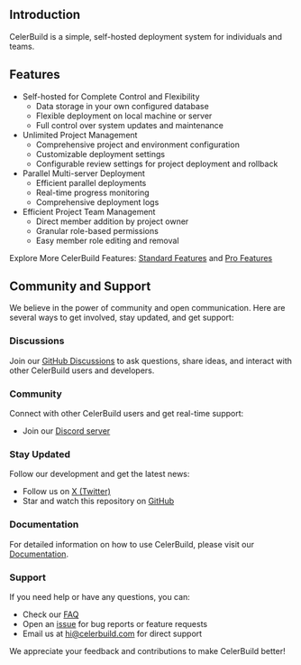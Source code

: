 ## Introduction
CelerBuild is a simple, self-hosted deployment system for individuals and teams.

## Features
* Self-hosted for Complete Control and Flexibility
  - Data storage in your own configured database
  - Flexible deployment on local machine or server
  - Full control over system updates and maintenance
* Unlimited Project Management
  - Comprehensive project and environment configuration
  - Customizable deployment settings
  - Configurable review settings for project deployment and rollback
* Parallel Multi-server Deployment
  - Efficient parallel deployments
  - Real-time progress monitoring
  - Comprehensive deployment logs
* Efficient Project Team Management
  - Direct member addition by project owner
  - Granular role-based permissions
  - Easy member role editing and removal

Explore More CelerBuild Features: [Standard Features](https://celerbuild.com/standard-features) and [Pro Features](https://celerbuild.com/pro-features)

## Community and Support

We believe in the power of community and open communication. Here are several ways to get involved, stay updated, and get support:

### Discussions
Join our [GitHub Discussions](https://github.com/celerbuild/celerbuild/discussions) to ask questions, share ideas, and interact with other CelerBuild users and developers.

### Community
Connect with other CelerBuild users and get real-time support:
- Join our [Discord server](https://discord.gg/Bf73nbEPDh)

### Stay Updated
Follow our development and get the latest news:
- Follow us on [X (Twitter)](https://x.com/CelerBuild)
- Star and watch this repository on [GitHub](https://github.com/celerbuild/celerbuild)

### Documentation
For detailed information on how to use CelerBuild, please visit our [Documentation](https://celerbuild.com/docs/).

### Support
If you need help or have any questions, you can:
- Check our [FAQ](https://celerbuild.com/docs/faq)
- Open an [issue](https://github.com/celerbuild/celerbuild/issues) for bug reports or feature requests
- Email us at [hi@celerbuild.com](mailto:hi@celerbuild.com) for direct support

We appreciate your feedback and contributions to make CelerBuild better!
